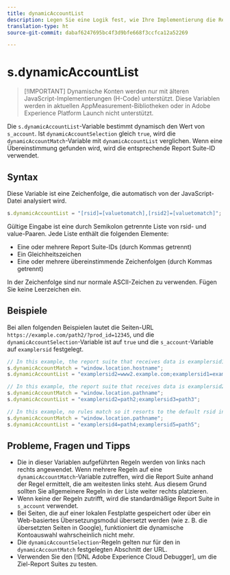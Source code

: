 ```yaml
---
title: dynamicAccountList
description: Legen Sie eine Logik fest, wie Ihre Implementierung die Report Suite bestimmt.
translation-type: ht
source-git-commit: dabaf6247695bc4f3d9bfe668f3ccfca12a52269

---
```



# s.dynamicAccountList

>[!IMPORTANT] Dynamische Konten werden nur mit älteren JavaScript-Implementierungen (H-Code) unterstützt. Diese Variablen werden in aktuellen AppMeasurement-Bibliotheken oder in Adobe Experience Platform Launch nicht unterstützt.

Die `s.dynamicAccountList`-Variable bestimmt dynamisch den Wert von `s_account`. Ist `dynamicAccountSelection` gleich `true`, wird die `dynamicAccountMatch`-Variable mit `dynamicAccountList` verglichen. Wenn eine Übereinstimmung gefunden wird, wird die entsprechende Report Suite-ID verwendet.

## Syntax

Diese Variable ist eine Zeichenfolge, die automatisch von der JavaScript-Datei analysiert wird.

```JavaScript
s.dynamicAccountList = "[rsid]=[valuetomatch],[rsid2]=[valuetomatch]";
```

Gültige Eingabe ist eine durch Semikolon getrennte Liste von rsid- und value-Paaren. Jede Liste enthält die folgenden Elemente:

* Eine oder mehrere Report Suite-IDs (durch Kommas getrennt)
* Ein Gleichheitszeichen
* Eine oder mehrere übereinstimmende Zeichenfolgen (durch Kommas getrennt)

In der Zeichenfolge sind nur normale ASCII-Zeichen zu verwenden. Fügen Sie keine Leerzeichen ein.

## Beispiele

Bei allen folgenden Beispielen lautet die Seiten-URL `https://example.com/path2/?prod_id=12345`, und die `dynamicAccountSelection`-Variable ist auf `true` und die `s_account`-Variable auf `examplersid` festgelegt.

```js
// In this example, the report suite that receives data is examplersid1.
s.dynamicAccountMatch = "window.location.hostname";
s.dynamicAccountList = "examplersid2=www2.example.com;examplersid1=example.com";

// In this example, the report suite that receives data is examplersid2.
s.dynamicAccountMatch = "window.location.pathname";
s.dynamicAccountList = "examplersid2=path2;examplersid3=path3";

// In this example, no rules match so it resorts to the default rsid in s_account, examplersid.
s.dynamicAccountMatch = "window.location.pathname";
s.dynamicAccountList = "examplersid4=path4;examplersid5=path5";
```

## Probleme, Fragen und Tipps

* Die in dieser Variablen aufgeführten Regeln werden von links nach rechts angewendet. Wenn mehrere Regeln auf eine `dynamicAccountMatch`-Variable zutreffen, wird die Report Suite anhand der Regel ermittelt, die am weitesten links steht. Aus diesem Grund sollten Sie allgemeinere Regeln in der Liste weiter rechts platzieren.
* Wenn keine der Regeln zutrifft, wird die standardmäßige Report Suite in `s_account` verwendet.
* Bei Seiten, die auf einer lokalen Festplatte gespeichert oder über ein Web-basiertes Übersetzungsmodul übersetzt werden (wie z. B. die übersetzten Seiten in Google), funktioniert die dynamische Kontoauswahl wahrscheinlich nicht mehr.
* Die `dynamicAccountSelection`-Regeln gelten nur für den in `dynamicAccountMatch` festgelegten Abschnitt der URL.
* Verwenden Sie den [!DNL Adobe Experience Cloud Debugger], um die Ziel-Report Suites zu testen.
